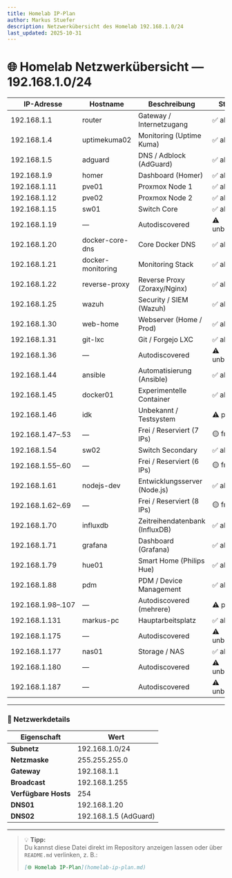```yaml
---
title: Homelab IP-Plan
author: Markus Stuefer
description: Netzwerkübersicht des Homelab 192.168.1.0/24
last_updated: 2025-10-31
---
```


# 🌐 Homelab Netzwerkübersicht — 192.168.1.0/24

| IP-Adresse        | Hostname             | Beschreibung              | Status            |
|--------------------|----------------------|----------------------------|-------------------|
| 192.168.1.1        | router               | Gateway / Internetzugang   | ✅ aktiv |
| 192.168.1.4        | uptimekuma02         | Monitoring (Uptime Kuma)   | ✅ aktiv |
| 192.168.1.5        | adguard              | DNS / Adblock (AdGuard)    | ✅ aktiv |
| 192.168.1.9        | homer                | Dashboard (Homer)          | ✅ aktiv |
| 192.168.1.11       | pve01                | Proxmox Node 1             | ✅ aktiv |
| 192.168.1.12       | pve02                | Proxmox Node 2             | ✅ aktiv |
| 192.168.1.15       | sw01                 | Switch Core                | ✅ aktiv |
| 192.168.1.19       | —                    | Autodiscovered             | ⚠️ unbekannt |
| 192.168.1.20       | docker-core-dns          | Core Docker DNS           | ✅ aktiv |
| 192.168.1.21       | docker-monitoring    | Monitoring Stack           | ✅ aktiv |
| 192.168.1.22       | reverse-proxy        | Reverse Proxy (Zoraxy/Nginx) | ✅ aktiv |
| 192.168.1.25       | wazuh                | Security / SIEM (Wazuh)    | ✅ aktiv |
| 192.168.1.30       | web-home             | Webserver (Home / Prod)    | ✅ aktiv |
| 192.168.1.31       | git-lxc              | Git / Forgejo LXC          | ✅ aktiv |
| 192.168.1.36       | —                    | Autodiscovered             | ⚠️ unbekannt |
| 192.168.1.44       | ansible              | Automatisierung (Ansible)  | ✅ aktiv |
| 192.168.1.45       | docker01             | Experimentelle Container   | ✅ aktiv |
| 192.168.1.46       | idk                  | Unbekannt / Testsystem     | ⚠️ prüfen |
| 192.168.1.47–.53   | —                    | Frei / Reserviert (7 IPs)  | 🟡 frei |
| 192.168.1.54       | sw02                 | Switch Secondary           | ✅ aktiv |
| 192.168.1.55–.60   | —                    | Frei / Reserviert (6 IPs)  | 🟡 frei |
| 192.168.1.61       | nodejs-dev           | Entwicklungsserver (Node.js) | ✅ aktiv |
| 192.168.1.62–.69   | —                    | Frei / Reserviert (8 IPs)  | 🟡 frei |
| 192.168.1.70       | influxdb             | Zeitreihendatenbank (InfluxDB) | ✅ aktiv |
| 192.168.1.71       | grafana              | Dashboard (Grafana)        | ✅ aktiv |
| 192.168.1.79       | hue01                | Smart Home (Philips Hue)   | ✅ aktiv |
| 192.168.1.88       | pdm                  | PDM / Device Management    | ✅ aktiv |
| 192.168.1.98–.107  | —                    | Autodiscovered (mehrere)   | ⚠️ prüfen |
| 192.168.1.131      | markus-pc            | Hauptarbeitsplatz          | ✅ aktiv |
| 192.168.1.175      | —                    | Autodiscovered             | ⚠️ unbekannt |
| 192.168.1.177      | nas01                | Storage / NAS              | ✅ aktiv |
| 192.168.1.180      | —                    | Autodiscovered             | ⚠️ unbekannt |
| 192.168.1.187      | —                    | Autodiscovered             | ⚠️ unbekannt |

---

### 📡 Netzwerkdetails

| Eigenschaft | Wert |
|-------------|------|
| **Subnetz** | 192.168.1.0/24 |
| **Netzmaske** | 255.255.255.0 |
| **Gateway** | 192.168.1.1 |
| **Broadcast** | 192.168.1.255 |
| **Verfügbare Hosts** | 254 |
| **DNS01**| 192.168.1.20 |
| **DNS02** | 192.168.1.5 (AdGuard) |

---

> 💡 **Tipp:**  
> Du kannst diese Datei direkt im Repository anzeigen lassen oder über `README.md` verlinken, z. B.:  
> ```markdown
> [🌐 Homelab IP-Plan](homelab-ip-plan.md)
> ```

